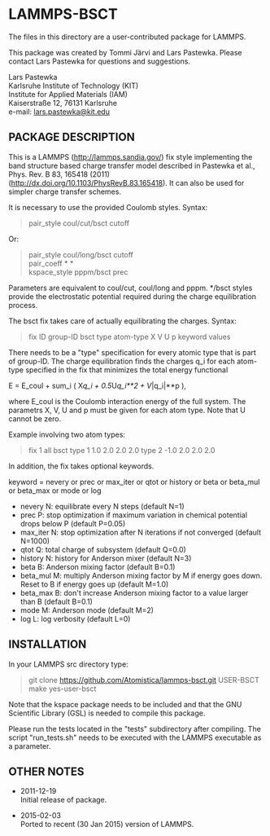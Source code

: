 LAMMPS-BSCT
===========

The files in this directory are a user-contributed package for LAMMPS.

This package was created by Tommi Järvi and Lars Pastewka. Please contact Lars
Pastewka for questions and suggestions.

Lars Pastewka  
Karlsruhe Institute of Technology (KIT)  
Institute for Applied Materials (IAM)  
Kaiserstraße 12, 76131 Karlsruhe  
e-mail: lars.pastewka@kit.edu

PACKAGE DESCRIPTION
-------------------

This is a LAMMPS (http://lammps.sandia.gov/) fix style implementing the band
structure based charge transfer model described in Pastewka et al., Phys. Rev. B
83, 165418 (2011) (http://dx.doi.org/10.1103/PhysRevB.83.165418). It can also be used for simpler charge
transfer schemes.

It is necessary to use the provided Coulomb styles. Syntax:

> pair_style coul/cut/bsct cutoff

Or:

> pair_style coul/long/bsct cutoff  
> pair_coeff * *  
> kspace_style pppm/bsct prec  

Parameters are equivalent to coul/cut, coul/long and pppm. */bsct styles provide
the electrostatic potential required during the charge equilibration process.

The bsct fix takes care of actually equilibrating the charges. Syntax:

> fix ID group-ID bsct type atom-type X V U p keyword values

There needs to be a "type" specification for every atomic type that is part of
group-ID. The charge equilibration finds the charges q_i for each atom-type specified in the fix that minimizes the total energy functional

E = E_coul + sum_i ( X*q_i + 0.5*U*q_i**2 + V*|q_i|**p ),

where E_coul is the Coulomb interaction energy of the full system. The parametrs
X, V, U and p must be given for each atom type. Note that U cannot be zero.

Example involving two atom types:

> fix 1 all bsct type 1 1.0 2.0 2.0 2.0 type 2 -1.0 2.0 2.0 2.0

In addition, the fix takes optional keywords.

keyword = nevery or prec or max_iter or qtot or history or beta or beta_mul or beta_max or mode or log
* nevery N: equilibrate every N steps (default N=1)
* prec P: stop optimization if maximum variation in chemical potential drops
    below P (default P=0.05)
* max_iter N: stop optimization after N iterations if not converged
    (default N=1000)
* qtot Q: total charge of subsystem (default Q=0.0)
* history N: history for Anderson mixer (default N=3)
* beta B: Anderson mixing factor (default B=0.1)
* beta_mul M: multiply Anderson mixing factor by M if energy goes down. Reset 
    to B if energy goes up (default M=1.0)
* beta_max B: don't increase Anderson mixing factor to a value larger than B
    (default B=0.1)
* mode M: Anderson mode (default M=2)
* log L: log verbosity (default L=0)

INSTALLATION
------------

In your LAMMPS src directory type:

> git clone https://github.com/Atomistica/lammps-bsct.git USER-BSCT  
> make yes-user-bsct

Note that the kspace package needs to be included and that the GNU
Scientific Library (GSL) is needed to compile this package.

Please run the tests located in the "tests" subdirectory after compiling. The
script "run_tests.sh" needs to be executed with the LAMMPS executable as a
parameter.

OTHER NOTES
-----------

* 2011-12-19  
  Initial release of package.

* 2015-02-03  
  Ported to recent (30 Jan 2015) version of LAMMPS.
